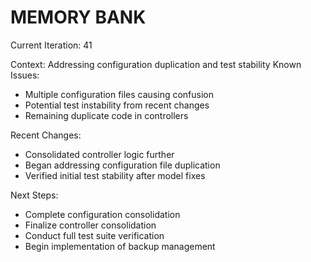 # MEMORY BANK

Current Iteration: 41

Context: Addressing configuration duplication and test stability
Known Issues:
- Multiple configuration files causing confusion
- Potential test instability from recent changes
- Remaining duplicate code in controllers

Recent Changes:
- Consolidated controller logic further
- Began addressing configuration file duplication
- Verified initial test stability after model fixes

Next Steps:
- Complete configuration consolidation
- Finalize controller consolidation
- Conduct full test suite verification
- Begin implementation of backup management
